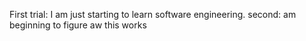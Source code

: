 First trial:
I am just starting to learn software engineering.
second:
am beginning to figure aw this works

